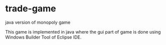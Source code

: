 # trade-game
java version of monopoly game


This game is implemented in java where the gui part of game is done using Windows Builder Tool of Eclipse IDE.
